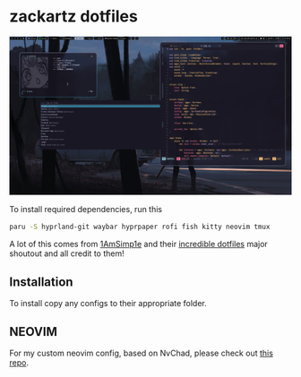 # zackartz dotfiles

![img](.img/sc.png)

To install required dependencies, run this

```bash
paru -S hyprland-git waybar hyprpaper rofi fish kitty neovim tmux
```

A lot of this comes from [1AmSimp1e](https://github.com/1amsimp1e) and their [incredible dotfiles](https://github.com/1amSimp1e/dots) major shoutout and all credit to them!

## Installation
To install copy any configs to their appropriate folder.

## NEOVIM
For my custom neovim config, based on NvChad, please check out [this repo](https://github.com/zackartz/nvim-cfg).
